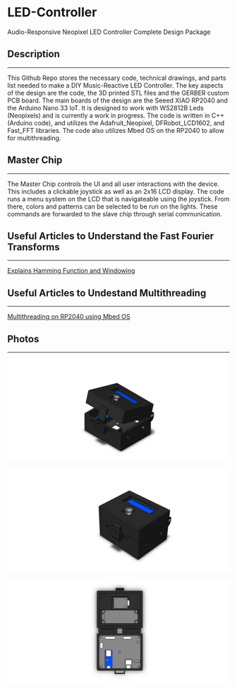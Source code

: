 # LED-Controller
 Audio-Responsive Neopixel LED Controller Complete Design Package

## Description
---
 This Github Repo stores the necessary code, technical drawings, and parts list needed to make a DIY Music-Reactive LED Controller. The key aspects of the design are the code, the 3D printed STL files and the GERBER custom PCB board. The main boards of the design are the Seeed XIAO RP2040 and the Arduino Nano 33 IoT. It is designed to work with WS2812B Leds (Neopixels) and is currently a work in progress. The code is written in C++ (Arduino code), and utilizes the Adafruit_Neopixel, DFRobot_LCD1602, and Fast_FFT libraries. The code also utilizes Mbed OS on the RP2040 to allow for multithreading.
 
 ## Master Chip
 ---
   The Master Chip controls the UI and all user interactions with the device. This includes a clickable joystick as well as an 2x16 LCD display. The code runs a menu system on the LCD that is navigateable using the joystick. From there, colors and patterns can be selected to be run on the lights. These commands are forwarded to the slave chip through serial communication.
   
 ## Useful Articles to Understand the Fast Fourier Transforms
 ---
  [Explains Hamming Function and Windowing](https://towardsdatascience.com/brief-introduction-of-hamming-and-hanning-function-as-the-preprocessing-of-discrete-fourier-8b87fe538bb7)

## Useful Articles to Undestand Multithreading
 ---
 [Multithreading on RP2040 using Mbed OS](https://www.digikey.no/no/maker/blogs/2022/how-to-write-multi-threaded-arduino-programs)

 ## Photos
 ---
 ![alt text](https://github.com/JohnWom/LED-Controller/blob/main/Physicals/Photos/Isometric.PNG?raw=true)
 
 ![alt text](https://github.com/JohnWom/LED-Controller/blob/main/Physicals/Photos/Isometric%20Closed.PNG?raw=true)
 
  ![alt text](https://github.com/JohnWom/LED-Controller/blob/main/Physicals/Photos/Top.PNG?raw=true)
